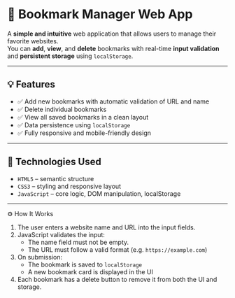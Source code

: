 # 🔖 Bookmark Manager Web App

A **simple and intuitive** web application that allows users to manage their favorite websites.  
You can **add**, **view**, and **delete** bookmarks with real-time **input validation** and **persistent storage** using `localStorage`.

---

## 💡 Features

- ✅ Add new bookmarks with automatic validation of URL and name
- ✅ Delete individual bookmarks
- ✅ View all saved bookmarks in a clean layout
- ✅ Data persistence using `localStorage`
- ✅ Fully responsive and mobile-friendly design

---

## 🧰 Technologies Used

- `HTML5` – semantic structure  
- `CSS3` – styling and responsive layout  
- `JavaScript` – core logic, DOM manipulation, localStorage

---
⚙️ How It Works

1. The user enters a website name and URL into the input fields.
2. JavaScript validates the input:
   - The name field must not be empty.
   - The URL must follow a valid format (e.g. `https://example.com`)
3. On submission:
   - The bookmark is saved to `localStorage`
   - A new bookmark card is displayed in the UI
4. Each bookmark has a delete button to remove it from both the UI and storage.
